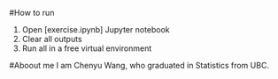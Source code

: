 
#How to run

1. Open [exercise.ipynb] Jupyter notebook
2. Clear all outputs
3. Run all in a free virtual environment

#Aboout me
I am Chenyu Wang, who graduated in Statistics from UBC.